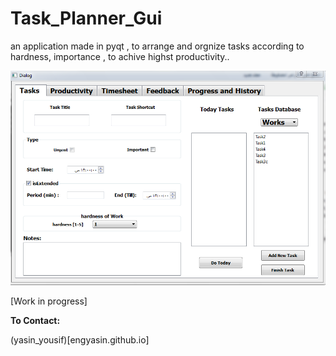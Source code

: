 # Task_Planner_Gui

an application made in pyqt , to arrange and orgnize tasks according to hardness, importance , to achive highst productivity..

<img src='img.png'>

[Work in progress]

**To Contact:**

(yasin_yousif)[engyasin.github.io]
